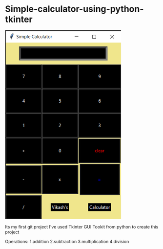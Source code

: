 # Simple-calculator-using-python-tkinter

![](images/Screenshot.png)


Its my first git project I've used Tkinter GUI Tookit from python to create this project

Operations:
1.addition 2.subtraction 3.multiplication 4.division


